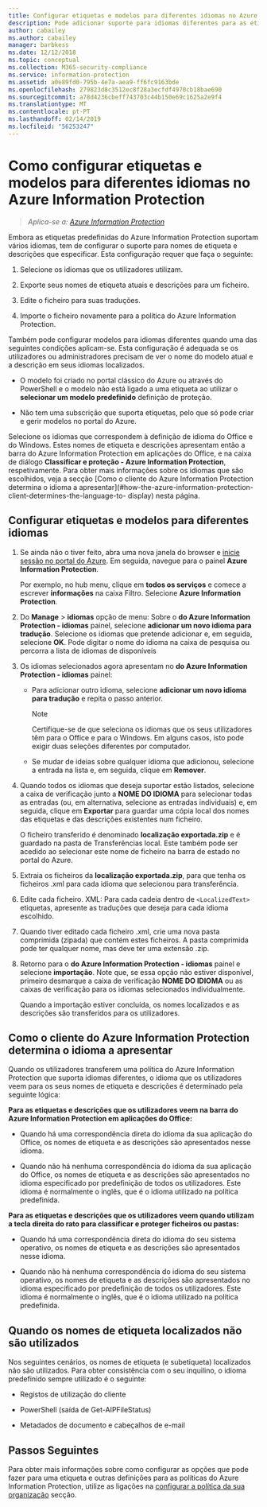 ```yaml
---
title: Configurar etiquetas e modelos para diferentes idiomas no Azure Information Protection – AIP
description: Pode adicionar suporte para idiomas diferentes para as etiquetas que os utilizadores veem na barra do Information Protection e para todos os modelos que os utilizadores veem, especificando os idiomas na política do Azure Information Protection e importar as suas traduções.
author: cabailey
ms.author: cabailey
manager: barbkess
ms.date: 12/12/2018
ms.topic: conceptual
ms.collection: M365-security-compliance
ms.service: information-protection
ms.assetid: a0e89fd0-795b-4e7a-aea9-ff6fc9163bde
ms.openlocfilehash: 279823d8c3512ec8f28a3ecfdf4970cb18bae690
ms.sourcegitcommit: a78d4236cbeff743703c44b150e69c1625a2e9f4
ms.translationtype: MT
ms.contentlocale: pt-PT
ms.lasthandoff: 02/14/2019
ms.locfileid: "56253247"
---
```

# <a name="how-to-configure-labels-and-templates-for-different-languages-in-azure-information-protection"></a>Como configurar etiquetas e modelos para diferentes idiomas no Azure Information Protection

>*Aplica-se a: [Azure Information Protection](https://azure.microsoft.com/pricing/details/information-protection)*

Embora as etiquetas predefinidas do Azure Information Protection suportam vários idiomas, tem de configurar o suporte para nomes de etiqueta e descrições que especificar. Esta configuração requer que faça o seguinte:

1. Selecione os idiomas que os utilizadores utilizam. 

2. Exporte seus nomes de etiqueta atuais e descrições para um ficheiro.

3. Edite o ficheiro para suas traduções.

4. Importe o ficheiro novamente para a política do Azure Information Protection.

Também pode configurar modelos para idiomas diferentes quando uma das seguintes condições aplicam-se. Esta configuração é adequada se os utilizadores ou administradores precisam de ver o nome do modelo atual e a descrição em seus idiomas localizados.

- O modelo foi criado no portal clássico do Azure ou através do PowerShell e o modelo não está ligado a uma etiqueta ao utilizar o **selecionar um modelo predefinido** definição de proteção.

- Não tem uma subscrição que suporta etiquetas, pelo que só pode criar e gerir modelos no portal do Azure.

Selecione os idiomas que correspondem à definição de idioma do Office e do Windows. Estes nomes de etiqueta e descrições apresentam então a barra do Azure Information Protection em aplicações do Office, e na caixa de diálogo **Classificar e proteção - Azure Information Protection**, respetivamente. Para obter mais informações sobre os idiomas que são escolhidos, veja a secção [Como o cliente do Azure Information Protection determina o idioma a apresentar](#how-the-azure-information-protection-client-determines-the-language-to- display) nesta página. 

## <a name="to-configure-labels-and-templates-for-different-languages"></a>Configurar etiquetas e modelos para diferentes idiomas

1. Se ainda não o tiver feito, abra uma nova janela do browser e [inicie sessão no portal do Azure](configure-policy.md#signing-in-to-the-azure-portal). Em seguida, navegue para o painel **Azure Information Protection**.
    
    Por exemplo, no hub menu, clique em **todos os serviços** e comece a escrever **informações** na caixa Filtro. Selecione **Azure Information Protection**.

2. Do **Manage** > **idiomas** opção de menu: Sobre o **do Azure Information Protection - idiomas** painel, selecione **adicionar um novo idioma para tradução**. Selecione os idiomas que pretende adicionar e, em seguida, selecione **OK**. Pode digitar o nome do idioma na caixa de pesquisa ou percorra a lista de idiomas de disponíveis

3. Os idiomas selecionados agora apresentam no **do Azure Information Protection - idiomas** painel:
    
    - Para adicionar outro idioma, selecione **adicionar um novo idioma para tradução** e repita o passo anterior. 
        
        > [!NOTE]
        > Certifique-se de que seleciona os idiomas que os seus utilizadores têm para o Office e para o Windows. Em alguns casos, isto pode exigir duas seleções diferentes por computador.
        
    - Se mudar de ideias sobre qualquer idioma que adicionou, selecione a entrada na lista e, em seguida, clique em **Remover**.

4. Quando todos os idiomas que deseja suportar estão listados, selecione a caixa de verificação junto a **NOME DO IDIOMA** para selecionar todas as entradas (ou, em alternativa, selecione as entradas individuais) e, em seguida, clique em **Exportar** para guardar uma cópia local dos nomes das etiquetas e das descrições existentes num ficheiro. 
    
    O ficheiro transferido é denominado **localização exportada.zip** e é guardado na pasta de Transferências local. Este também pode ser acedido ao selecionar este nome de ficheiro na barra de estado no portal do Azure.

5. Extraia os ficheiros da **localização exportada.zip**, para que tenha os ficheiros .xml para cada idioma que selecionou para transferência. 

6. Edite cada ficheiro. XML: Para cada cadeia dentro de `<LocalizedText>` etiquetas, apresente as traduções que deseja para cada idioma escolhido. 

7. Quando tiver editado cada ficheiro .xml, crie uma nova pasta comprimida (zipada) que contém estes ficheiros. A pasta comprimida pode ter qualquer nome, mas deve ter uma extensão .zip.

8. Retorno para o **do Azure Information Protection - idiomas** painel e selecione **importação**. Note que, se essa opção não estiver disponível, primeiro desmarque a caixa de verificação **NOME DO IDIOMA** ou as caixas de verificação para os idiomas selecionados individualmente.
    
    Quando a importação estiver concluída, os nomes localizados e as descrições são transferidos para os utilizadores.

## <a name="how-the-azure-information-protection-client-determines-the-language-to-display"></a>Como o cliente do Azure Information Protection determina o idioma a apresentar

Quando os utilizadores transferem uma política do Azure Information Protection que suporta idiomas diferentes, o idioma que os utilizadores veem para os seus nomes de etiqueta e descrições é determinado pela seguinte lógica:

**Para as etiquetas e descrições que os utilizadores veem na barra do Azure Information Protection em aplicações do Office:**

- Quando há uma correspondência direta do idioma da sua aplicação do Office, os nomes de etiqueta e as descrições são apresentados nesse idioma.

- Quando não há nenhuma correspondência do idioma da sua aplicação do Office, os nomes de etiqueta e as descrições são apresentados no idioma especificado por predefinição de todos os utilizadores. Este idioma é normalmente o inglês, que é o idioma utilizado na política predefinida.

**Para as etiquetas e descrições que os utilizadores veem quando utilizam a tecla direita do rato para classificar e proteger ficheiros ou pastas:**

- Quando há uma correspondência direta do idioma do seu sistema operativo, os nomes de etiqueta e as descrições são apresentados nesse idioma.

- Quando não há nenhuma correspondência do idioma do seu sistema operativo, os nomes de etiqueta e as descrições são apresentados no idioma especificado por predefinição de todos os utilizadores. Este idioma é normalmente o inglês, que é o idioma utilizado na política predefinida.

## <a name="when-localized-label-names-are-not-used"></a>Quando os nomes de etiqueta localizados não são utilizados

Nos seguintes cenários, os nomes de etiqueta (e subetiqueta) localizados não são utilizados. Para obter consistência com o seu inquilino, o idioma predefinido sempre utilizado é o seguinte:

- Registos de utilização do cliente

- PowerShell (saída de Get-AIPFileStatus)

- Metadados de documento e cabeçalhos de e-mail


## <a name="next-steps"></a>Passos Seguintes

Para obter mais informações sobre como configurar as opções que pode fazer para uma etiqueta e outras definições para as políticas do Azure Information Protection, utilize as ligações na [configurar a política da sua organização](configure-policy.md#configuring-your-organizations-policy) secção.



